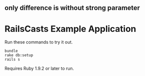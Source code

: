 ## only difference is without strong parameter

# RailsCasts Example Application

Run these commands to try it out.

```
bundle
rake db:setup
rails s
```

Requires Ruby 1.9.2 or later to run.
